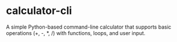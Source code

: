 # calculator-cli
A simple Python-based command-line calculator that supports basic operations (+, -, *, /) with functions, loops, and user input.
